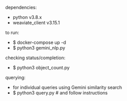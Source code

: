 dependencies:
- python v3.8.x
- weaviate_client v3.15.1

to run:
- $ docker-compose up -d
- $ python3 gemini_nlp.py  

checking status/completion:
- $ python3 object_count.py

querying:
- for individual queries using Gemini similarity search
- $ python3 query.py # and follow instructions